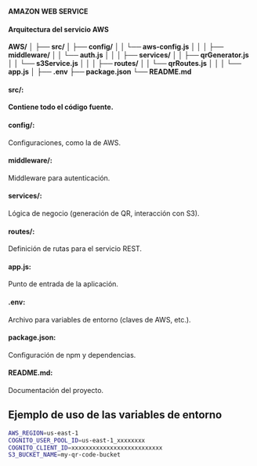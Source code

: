 **AMAZON WEB SERVICE**

#### Arquitectura del servicio AWS

**AWS/**
**│**
**├── src/**
**│   ├── config/**
**│   │   └── aws-config.js**
**│   │**
**│   ├── middleware/**
**│   │   └── auth.js**
**│   │**
**│   ├── services/**
**│   │   ├── qrGenerator.js**
**│   │   └── s3Service.js**
**│   │**
**│   ├── routes/**
**│   │   └── qrRoutes.js**
**│   │**
**│   └── app.js**
**│**
**├── .env**
**├── package.json**
**└── README.md**

#### src/: 

**Contiene todo el código fuente.**

#### config/: 

Configuraciones, como la de AWS.

#### middleware/: 

Middleware para autenticación.

#### services/: 

Lógica de negocio (generación de QR, interacción con S3).

#### routes/: 

Definición de rutas para el servicio REST.

#### app.js:

Punto de entrada de la aplicación.

#### .env: 

Archivo para variables de entorno (claves de AWS, etc.).

#### package.json:

Configuración de npm y dependencias.

#### README.md: 

Documentación del proyecto.



## Ejemplo de uso de las variables de entorno

```bash
AWS_REGION=us-east-1
COGNITO_USER_POOL_ID=us-east-1_xxxxxxxx
COGNITO_CLIENT_ID=xxxxxxxxxxxxxxxxxxxxxxxxxx
S3_BUCKET_NAME=my-qr-code-bucket
```

